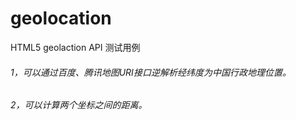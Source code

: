 # geolocation
 HTML5 geolaction API 测试用例
 
######    1，可以通过百度、腾讯地图URI接口逆解析经纬度为中国行政地理位置。
 
######    2，可以计算两个坐标之间的距离。
